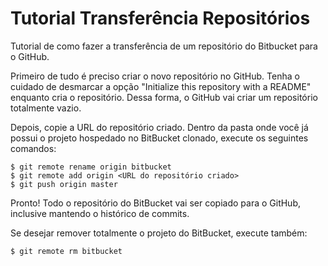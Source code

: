 # Tutorial Transferência Repositórios

Tutorial de como fazer a transferência de um repositório do Bitbucket para o GitHub.

Primeiro de tudo é preciso criar o novo repositório no GitHub. Tenha o cuidado de desmarcar a opção "Initialize this repository with a README" enquanto cria o repositório. Dessa forma, o GitHub vai criar um repositório totalmente vazio.

Depois, copie a URL do repositório criado. Dentro da pasta onde você já possui o projeto hospedado no BitBucket clonado, execute os seguintes comandos:

```
$ git remote rename origin bitbucket
$ git remote add origin <URL do repositório criado>
$ git push origin master
```

Pronto! Todo o repositório do BitBucket vai ser copiado para o GitHub, inclusive mantendo o histórico de commits. 

Se desejar remover totalmente o projeto do BitBucket, execute também:

```
$ git remote rm bitbucket
```
